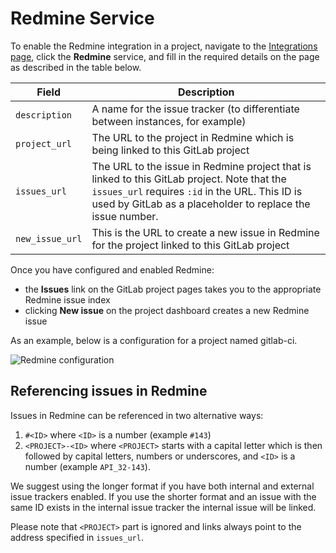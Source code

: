 # Redmine Service

To enable the Redmine integration in a project, navigate to the
[Integrations page](project_services.md#accessing-the-project-services), click
the **Redmine** service, and fill in the required details on the page as described
in the table below.

| Field | Description |
| ----- | ----------- |
| `description`   | A name for the issue tracker (to differentiate between instances, for example) |
| `project_url`   | The URL to the project in Redmine which is being linked to this GitLab project |
| `issues_url`    | The URL to the issue in Redmine project that is linked to this GitLab project. Note that the `issues_url` requires `:id` in the URL. This ID is used by GitLab as a placeholder to replace the issue number. |
| `new_issue_url` | This is the URL to create a new issue in Redmine for the project linked to this GitLab project |

Once you have configured and enabled Redmine:

- the **Issues** link on the GitLab project pages takes you to the appropriate
  Redmine issue index
- clicking **New issue** on the project dashboard creates a new Redmine issue

As an example, below is a configuration for a project named gitlab-ci.

![Redmine configuration](img/redmine_configuration.png)

## Referencing issues in Redmine

Issues in Redmine can be referenced in two alternative ways:
1. `#<ID>` where `<ID>` is a number (example `#143`)
2. `<PROJECT>-<ID>` where `<PROJECT>` starts with a capital letter which is
  then followed by capital letters, numbers or underscores, and `<ID>` is
  a number (example `API_32-143`).

We suggest using the longer format if you have both internal and external issue trackers enabled. If you use the shorter format and an issue with the same ID exists in the internal issue tracker the internal issue will be linked.

Please note that `<PROJECT>` part is ignored and links always point to the
address specified in `issues_url`.
